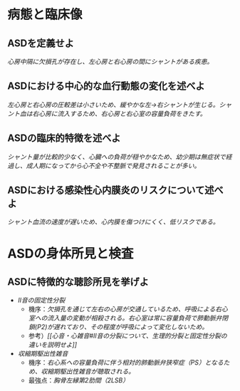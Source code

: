 # 病態と臨床像
## ASDを定義せよ
*心房中隔に欠損孔が存在し、左心房と右心房の間にシャントがある疾患。*

## ASDにおける中心的な血行動態の変化を述べよ
*左心房と右心房の圧較差は小さいため、緩やかな左→右シャントが生じる。シャント血は右心房に流入するため、右心房と右心室の容量負荷をきたす。*

## ASDの臨床的特徴を述べよ
*シャント量が比較的少なく、心臓への負荷が穏やかなため、幼少期は無症状で経過し、成人期になってから心不全や不整脈で発見されることが多い。*
## ASDにおける感染性心内膜炎のリスクについて述べよ
*シャント血流の速度が遅いため、心内膜を傷つけにくく、低リスクである。*

# ASDの身体所見と検査
## ASDに特徴的な聴診所見を挙げよ
- *II音の固定性分裂*
	- 機序：*欠損孔を通じて左右の心房が交通しているため、呼吸による右心室への流入量の変動が相殺される。右心室は常に容量負荷で肺動脈弁閉鎖(P2)が遅れており、その程度が呼吸によって変化しないため。*
	- 参考）*[[心音・心雑音#II音の分裂について、生理的分裂と固定性分裂の違いを説明せよ]]*
- *収縮期駆出性雑音*
	- 機序：*右心系への容量負荷に伴う相対的肺動脈弁狭窄症（PS）となるため、収縮期駆出性雑音が聴取される。*
	- 最強点：*胸骨左縁第2肋間（2LSB）*

